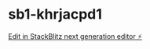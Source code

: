 # sb1-khrjacpd1

[Edit in StackBlitz next generation editor ⚡️](https://stackblitz.com/~/github.com/seifsg/sb1-khrjacpd1)